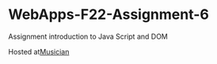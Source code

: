 # WebApps-F22-Assignment-6
Assignment introduction to Java Script and DOM

Hosted at[Musician](https://44-563-web-apps-f22.github.io/44563-webapps-assignment-6-vineetharavuri2/musician.html)